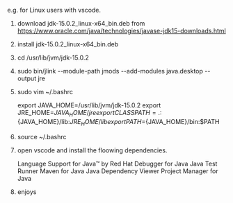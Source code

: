 
e.g. for Linux users with vscode.


1. download  jdk-15.0.2_linux-x64_bin.deb from https://www.oracle.com/java/technologies/javase-jdk15-downloads.html

2. install jdk-15.0.2_linux-x64_bin.deb 

3. cd  /usr/lib/jvm/jdk-15.0.2

4. sudo bin/jlink --module-path jmods --add-modules java.desktop --output jre

5. sudo vim ~/.bashrc

   export JAVA_HOME=/usr/lib/jvm/jdk-15.0.2
   export JRE_HOME=${JAVA_HOME}/jre
   export CLASSPATH=.:${JAVA_HOME}/lib:${JRE_HOME}/lib
   export PATH=${JAVA_HOME}/bin:$PATH

6. source ~/.bashrc

7. open vscode and install the floowing dependencies.

   Language Support for Java™ by Red Hat
   Debugger for Java
   Java Test Runner
   Maven for Java
   Java Dependency Viewer
   Project Manager for Java


8. enjoys